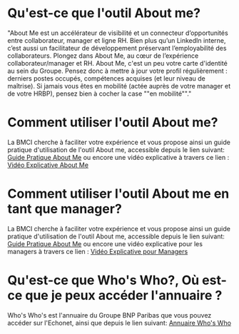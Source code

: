 # Qu'est-ce que l'outil About me?
"About Me est un accélérateur de visibilité et un connecteur d’opportunités entre collaborateur, manager et ligne RH. Bien plus qu’un LinkedIn interne, c’est aussi un facilitateur de développement préservant l’employabilité des collaborateurs. Plongez dans About Me, au cœur de l’expérience collaborateur/manager et RH. About Me, c'est un peu votre carte d'identité au sein du Groupe. Pensez donc à mettre à jour votre profil régulièrement : derniers postes occupés, compétences acquises (et leur niveau de maîtrise). Si jamais vous êtes en mobilité (actée auprès de votre manager et de votre HRBP), pensez bien à cocher la case ""en mobilité""."

# Comment utiliser l'outil About me?
La BMCI cherche à faciliter votre expérience et vous propose ainsi un guide pratique d'utilisation de l'outil About me, accessible depuis le lien suivant: [Guide Pratique About Me](https://echonet.bnpparibas/media/files/6644d2bad909c1c80f071cdb/download) ou encore une vidéo explicative à travers ce lien : [Vidéo Explicative About Me](https://mediahub.group.echonet/is/content/bnpparibas/PDP%20in%20About%20Me%20(FR)-0x540-880k)

# Comment utiliser l'outil About me en tant que manager?
La BMCI cherche à faciliter votre expérience et vous propose ainsi un guide pratique d'utilisation de l'outil About me, accessible depuis le lien suivant: [Guide Pratique About Me](https://echonet.bnpparibas/media/files/6644d2bad909c1c80f071cdb/download) ou encore une vidéo explicative pour les managers à travers ce lien : [Vidéo Explicative pour Managers](https://mediahub.group.echonet/is/content/bnpparibas/Module%20Manager%20(FR)-0x540-880k)

# Qu'est-ce que Who's Who?, Où est-ce que je peux accéder l'annuaire ?
Who's Who's est l'annuaire du Groupe BNP Paribas que vous pouvez accéder sur l'Echonet, ainsi que depuis le lien suivant: [Annuaire Who's Who](https://whoswho.group.echonet/)
